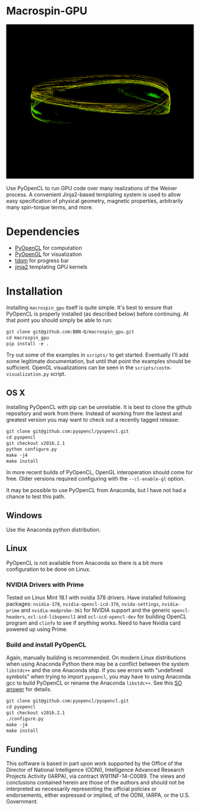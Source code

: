 # Macrospin-GPU

![macrospin_gpu](doc/COST-M-Vis.png)

Use PyOpenCL to run GPU code over many realizations of the Weiner process. A
convenient Jinja2-based templating system is used to allow easy specification of
physical geometry, magnetic properties, arbitrarily many spin-torque terms, and
more.

# Dependencies

* [PyOpenCL](http://mathema.tician.de/software/pyopencl/) for computation
* [PyOpenGL](http://pyopengl.sourceforge.net/) for visualization
* [tdqm](https://github.com/noamraph/tqdm) for progress bar
* [jinja2](http://jinja.pocoo.org/docs/dev/) templating GPU kernels

# Installation

Installing `macrospin_gpu` itself is quite simple. It's best to ensure that
PyOpenCL is properly installed (as described below) before continuing. At that
point you should simply be able to run:

```shell
git clone git@github.com:BBN-Q/macrospin_gpu.git
cd macrospin_gpu
pip install -e .
```

Try out some of the examples in `scripts/` to get started. Eventually I'll add
some legitimate documentation, but until that point the examples should be sufficient.
OpenGL visualizations can be seen in the `scripts/costm-visualization.py` script.

## OS X
Installing PyOpenCL with pip can be unreliable. It is best to clone the github
repository and work from there. Instead of working from the lastest and greatest
version you may want to check out a recently tagged release:

```shell
git clone git@github.com:pyopencl/pyopencl.git
cd pyopencl
git checkout v2016.2.1
python configure.py
make -j4
make install
```
In more recent builds of PyOpenCL, OpenGL interoperation should come for free.
Older versions required configuring with the `--cl-enable-gl` option.

It may be possible to use PyOpenCL from Anaconda, but I have not had a chance to
test this path.

## Windows
Use the Anaconda python distribution.

## Linux

PyOpenCL is not available from Anaconda so there is a bit more configuration to
be done on Linux.

### NVIDIA Drivers with Prime

Tested on Linux Mint 18.1 with nvidia 378 drivers.  Have installed following
packages: `nvidia-378`, `nvidia-opencl-icd-378`, `nvida-settings`,
`nvidia-prime` and `nvidia-modprobe-361`  for NVIDIA support and the generic
`opencl-headers`, `ocl-icd-libopencl1` and `ocl-icd-opencl-dev` for building
OpenCL program and `clinfo` to see if anything works. Need to have Nvidia card
powered up using Prime.

### Build and install PyOpenCL

Again, manually building is recommended. On modern Linux distributions when
using Anaconda Python there may be a conflict between the system `libstdc++` and
the one Anaconda ship. If you see errors with "undefined symbols" when trying to
import `pyopencl`, you may have to using Anaconda gcc to build PyOpenCL or
rename the Anaconda `libstdc++`. See this [SO
answer](http://stackoverflow.com/a/43244137/5445278) for details.

```shell
git clone git@github.com:pyopencl/pyopencl.git
cd pyopencl
git checkout v2016.2.1
./configure.py
make -j4
make install
```

## Funding

This software is based in part upon work supported by the Office of the Director
of National Intelligence (ODNI), Intelligence Advanced Research Projects
Activity (IARPA), via contract W911NF-14-C0089. The views and conclusions
contained herein are those of the authors and should not be interpreted as
necessarily representing the official policies or endorsements, either expressed
or implied, of the ODNI, IARPA, or the U.S. Government.
